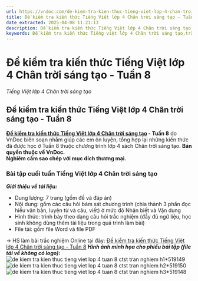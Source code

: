 ```yaml
---
url: https://vndoc.com/de-kiem-tra-kien-thuc-tieng-viet-lop-4-chan-troi-sang-tao-tuan-8-307690
title: Đề kiểm tra kiến thức Tiếng Việt lớp 4 Chân trời sáng tạo - Tuần 8 - Tiếng Việt lớp 4 Chân trời sáng tạo - VnDoc.com
date_extracted: 2025-04-08 11:21:13
description: Đề kiểm tra kiến thức Tiếng Việt lớp 4 Chân trời sáng tạo - Tuần 8 được VnDoc biên soạn nhằm giúp các em học sinh tham khảo, luyện tập kiến thức môn Tiếng Việt 4.
keywords: Đề kiểm tra kiến thức Tiếng việt lớp 4 Chân trời sáng tạo,trắc nghiệm Tiếng việt lớp 4 Chân trời sáng tạo,Bài tập cuối tuần lớp 4,Bài tập cuối tuần lớp 4 tuần 8,Bài tập cuối tuần lớp 4 kết nối tri thức tuần 8,Bài tập cuối tuần lớp 4 Chân trời sáng tạo,Bài tập cuối tuần môn toán lớp 4,bài tập cuối tuần tiếng việt lớp 4 Chân trời sáng tạo,phiếu bài tập tiếng việt lớp 4 tuần 8,giải bài tập tiếng việt lớp 4,bài tập tiếng việt lớp 4,giải tiếng việt lớp 4,phiếu bài tập cuối tuần lớp 4 môn tiếng việt
---
```


# Đề kiểm tra kiến thức Tiếng Việt lớp 4 Chân trời sáng tạo - Tuần 8
 _Tiếng Việt lớp 4 Chân trời sáng tạo_
## Đề kiểm tra kiến thức Tiếng Việt lớp 4 Chân trời sáng tạo - Tuần 8
**[Đề kiểm tra kiến thức Tiếng Việt lớp 4 Chân trời sáng tạo](<https://vndoc.com/de-kiem-tra-kien-thuc-tieng-viet-lop-4-chan-troi-sang-tao-tuan-8-307690>) \- Tuần 8** do VnDoc biên soạn nhằm giúp các em ôn luyện, tổng hợp lại những kiến thức đã được học ở Tuần 8 thuộc chương trình lớp 4 sách Chân trời sáng tạo.
**Bản quyền thuộc về VnDoc.**   
**Nghiêm cấm sao chép với mục đích thương mại.**
### **Bài tập cuối tuần Tiếng Việt lớp 4 Chân trời sáng tạo**
 _**Giới thiệu về tài liệu:**_
  * Dung lượng: 7 trang \(gồm đề và đáp án\)
  * Nội dung: gồm các câu hỏi bám sát chương trình \(chia thành 3 phần đọc hiểu văn bản, luyện từ và câu, viết\) ở mức độ Nhận biết và Vận dụng
  * Hình thức: trình bày theo dạng câu hỏi trắc nghiệm \(đầy đủ ngữ liệu, học sinh không dùng thêm tài liệu trong quá trình làm bài\)
  * File tải: gồm file Word và file PDF

→ HS làm bài trắc nghiệm Online tại đây: [Đề kiểm tra kiến thức Tiếng Việt lớp 4 Chân trời sáng tạo - Tuần 8](<https://vndoc.com/de-kiem-tra-kien-thuc-tieng-viet-lop-4-chan-troi-sang-tao-tuan-8-online-307691>)
_**Hình ảnh minh họa cho phiếu bài tập \(file tải về không có logo\):**_
![de kiem tra kien thuc tieng viet lop 4 tuan 8 ctst tran nghiem h1*519149](https://i.vdoc.vn/data/image/2023/10/25/de-kiem-tra-kien-thuc-tieng-viet-lop-4-tuan-8-ctst-tran-nghiem-h1.jpg)![de kiem tra kien thuc tieng viet lop 4 tuan 8 ctst tran nghiem h2*519150](https://i.vdoc.vn/data/image/2023/10/25/de-kiem-tra-kien-thuc-tieng-viet-lop-4-tuan-8-ctst-tran-nghiem-h2.jpg)![de kiem tra kien thuc tieng viet lop 4 tuan 8 ctst tran nghiem h3*519148](https://i.vdoc.vn/data/image/2023/10/25/de-kiem-tra-kien-thuc-tieng-viet-lop-4-tuan-8-ctst-tran-nghiem-h3.jpg)
